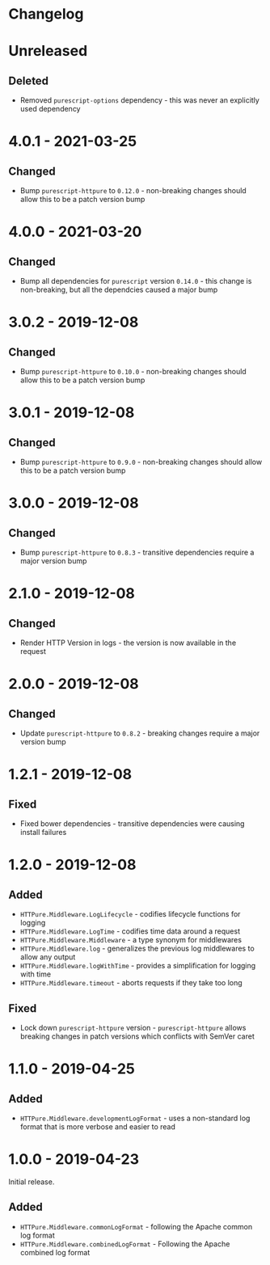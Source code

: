 # Changelog

# Unreleased

## Deleted

* Removed `purescript-options` dependency - this was never an explicitly used dependency

# 4.0.1 - 2021-03-25

## Changed

* Bump `purescript-httpure` to `0.12.0` - non-breaking changes should allow this to be a patch version bump

# 4.0.0 - 2021-03-20
## Changed

* Bump all dependencies for `purescript` version `0.14.0` - this change is non-breaking, but all the dependcies caused a major bump

# 3.0.2 - 2019-12-08

## Changed

* Bump `purescript-httpure` to `0.10.0` - non-breaking changes should allow this to be a patch version bump

# 3.0.1 - 2019-12-08

## Changed

* Bump `purescript-httpure` to `0.9.0` - non-breaking changes should allow this to be a patch version bump

# 3.0.0 - 2019-12-08

## Changed

* Bump `purescript-httpure` to `0.8.3` - transitive dependencies require a major version bump

# 2.1.0 - 2019-12-08

## Changed

* Render HTTP Version in logs - the version is now available in the request

# 2.0.0 - 2019-12-08

## Changed

* Update `purescript-httpure` to `0.8.2` - breaking changes require a major version bump

# 1.2.1 - 2019-12-08

## Fixed

* Fixed bower dependencies - transitive dependencies were causing install failures

# 1.2.0 - 2019-12-08

## Added

* `HTTPure.Middleware.LogLifecycle` - codifies lifecycle functions for logging
* `HTTPure.Middleware.LogTime` - codifies time data around a request
* `HTTPure.Middleware.Middleware` - a type synonym for middlewares
* `HTTPure.Middleware.log` - generalizes the previous log middlewares to allow any output
* `HTTPure.Middleware.logWithTime` - provides a simplification for logging with time
* `HTTPure.Middleware.timeout` - aborts requests if they take too long

## Fixed

* Lock down `purescript-httpure` version - `purescript-httpure` allows breaking changes in patch versions which conflicts with SemVer caret

# 1.1.0 - 2019-04-25

## Added

* `HTTPure.Middleware.developmentLogFormat` - uses a non-standard log format that is more verbose and easier to read

# 1.0.0 - 2019-04-23

Initial release.

## Added

* `HTTPure.Middleware.commonLogFormat` - following the Apache common log format
* `HTTPure.Middleware.combinedLogFormat` - Following the Apache combined log format
